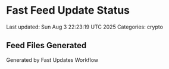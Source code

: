 # Fast Feed Update Status
Last updated: Sun Aug  3 22:23:19 UTC 2025
Categories: crypto

## Feed Files Generated

Generated by Fast Updates Workflow
